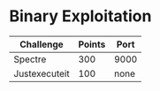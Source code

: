 # Binary Exploitation

| Challenge           | Points | Port |
| --------------------| ------ | ---- |
| Spectre             | 300    | 9000 |
| Justexecuteit       | 100    | none |
